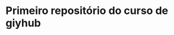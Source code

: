 <!DOCTYPE html>
<html>
<head>
	<title> olá mundo</title>
</head>
<body>
<h1>Primeiro repositório do curso de giyhub
</h1>
	
</body>
</html>

